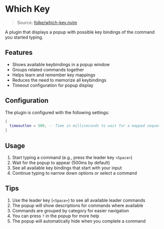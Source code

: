 # Which Key

> Source: [folke/which-key.nvim](https://github.com/folke/which-key.nvim)

A plugin that displays a popup with possible key bindings of the command you started typing.

## Features

- Shows available keybindings in a popup window
- Groups related commands together
- Helps learn and remember key mappings
- Reduces the need to memorize all keybindings
- Timeout configuration for popup display

## Configuration

The plugin is configured with the following settings:

```lua
{
  timeoutlen = 500, -- Time in milliseconds to wait for a mapped sequence to complete
}
```

## Usage

1. Start typing a command (e.g., press the leader key `<Space>`)
2. Wait for the popup to appear (500ms by default)
3. See all available key bindings that start with your input
4. Continue typing to narrow down options or select a command

## Tips

1. Use the leader key (`<Space>`) to see all available leader commands
2. The popup will show descriptions for commands where available
3. Commands are grouped by category for easier navigation
4. You can press `?` in the popup for more help
5. The popup will automatically hide when you complete a command
